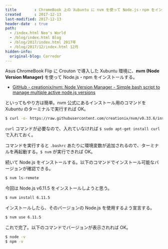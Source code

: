 ```yaml
---
title        : ChromeBook 上の Xubuntu に nvm を使って Node.js・npm をインストールする
created      : 2017-12-13
last-modified: 2017-12-13
header-date  : true
path:
  - /index.html Neo's World
  - /blog/index.html Blog
  - /blog/2017/index.html 2017年
  - /blog/2017/12/index.html 12月
hidden-info:
  original-blog: Corredor
---
```


Asus ChromeBook Flip に Crouton で導入した Xubuntu 環境に、__nvm (Node Version Manager)__ を使って Node.js・npm をインストールする。

- [GitHub - creationix/nvm: Node Version Manager - Simple bash script to manage multiple active node.js versions](https://github.com/creationix/nvm)

といってもやり方は簡単。nvm 公式にあるインストール用のコマンドを Xubuntu のターミナルで実行すれば OK。

```bash
$ curl -o- https://raw.githubusercontent.com/creationix/nvm/v0.33.6/install.sh | bash
```

`curl` コマンドが必要なので、入れていなければ `$ sudo apt-get install curl` で入れておく。

コマンドを実行すると `.bashrc` あたりに環境変数が追加されるので、ターミナルを再起動する。`$ nvm` が実行できれば OK。

続いて Node.js をインストールする。以下のコマンドでインストール可能なバージョンが確認できる。

```bash
$ nvm ls-remote
```

今回は Node.js v6.11.5 をインストールしようと思う。

```bash
$ nvm install 6.11.5
```

インストールしたら、そのバージョンの Node.js を使用するよう宣言する。

```bash
$ nvm use 6.11.5
```

これで完了。以下のコマンドでバージョンが表示されれば OK。

```bash
$ node -v
$ npm -v
```
